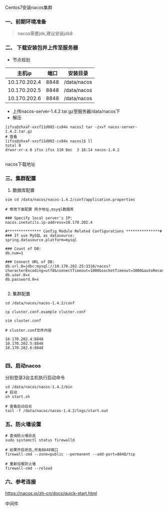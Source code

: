 <div data-cover="" class="title">Centos7安装nacos集群</div>

### 一、前期环境准备

> nacos需要jdk,建议安装jdk8

### 二、 下载安装包并上传至服务器

* 节点规划

|主机ip|端口|安装目录|
|---|---|---|
| 10.170.202.4 | 8848 | /data/nacos |
| 10.170.202.5 | 8848 | /data/nacos |
| 10.170.202.6 | 8848 | /data/nacos |

* 上传nacos-server-1.4.2.tar.gz至服务器/data/nacos下
* 解压

```
[ifss@zhxaf-xxsf11d002-cs04x nacos] tar -zxvf nacos-server-1.4.2.tar.gz
# 查看
[ifss@zhxaf-xxsf11d002-cs04x nacos]$ ll
total 0
drwxr-xr-x 8 ifss ifss 110 Dec  3 16:14 nacos-1.4.2
​
```

nacos下载地址

### 三、集群配置

1. 数据库配置

```
vim cd /data/nacos/nacos-1.4.2/conf/application.properties
```

```
# 修改下面配置 网卡地址,msyql数据库
​
### Specify local server's IP:
nacos.inetutils.ip-address=10.170.202.4
​
#*************** Config Module Related Configurations ***************#
### If use MySQL as datasource:
spring.datasource.platform=mysql
​
### Count of DB:
db.num=1
​
### Connect URL of DB:
db.url.0=jdbc:mysql://10.170.202.25:3316/nacos?characterEncoding=utf8&connectTimeout=1000&socketTimeout=3000&autoReconnect=true&useUnicode=true&useSSL=false&serverTimezone=Asia/Shanghai
db.user.0=x
db.password.0=x
​
```

2. 集群配置

```
cd /data/nacos/nacos-1.4.2/conf
​
cp cluster.conf.example cluster.conf
​
vim cluster.conf
```

```
# cluster.conf文件内容
​
10.170.202.4:8848
10.170.202.5:8848
10.170.202.6:8848
​
```

### 四、启动nacos

分别登录3台主机执行启动命令

```
cd /data/nacos/nacos-1.4.2/bin
# 启动
sh start.sh
​
# 查看启动日志
tail -f /data/nacos/nacos-1.4.2/logs/start.out
```

### 五、防火墙设置

```
# 查询防火墙状态
sudo systemctl status firewalld
​
# 如果开启状态,开发8848端口
firewall-cmd --zone=public --permanent --add-port=8848/tcp
​
# 重新加载防火墙
firewall-cmd --reload
```

### 六、参考连接

https://nacos.io/zh-cn/docs/quick-start.html

中间件